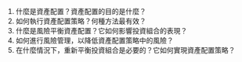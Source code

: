 

1. 什麼是資產配置？資產配置的目的是什麼？
2. 如何執行資產配置策略？何種方法最有效？
3. 什麼是風險平衡資產配置？它如何影響投資組合的表現？
4. 如何進行風險管理，以降低資產配置策略中的風險？
5. 在什麼情況下，重新平衡投資組合是必要的？它如何實現資產配置策略？